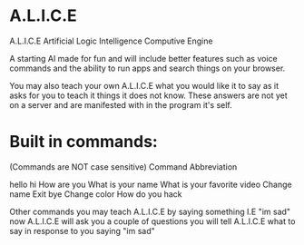 # A.L.I.C.E
A.L.I.C.E
    Artificial
    Logic
    Intelligence
   Computive
   Engine
  
A starting AI made for fun and will include better features such as voice commands and the ability to run apps and search things on your browser.

You may also teach your own A.L.I.C.E what you would like it to say as it asks for you to teach it things it does not know. These answers are not yet on a server and are manifested with in the program it's self.

# Built in commands:
(Commands are NOT case sensitive)
  Command                            Abbreviation
  
  hello                              hi
  How are you
  What is your name
  What is your favorite video
  Change name
  Exit                               bye
  Change color
  How do you hack
  
  
Other commands you may teach A.L.I.C.E by saying something I.E "im sad" now A.L.I.C.E will ask you a couple of questions you will tell A.L.I.C.E what to say in response to you saying "im sad"
